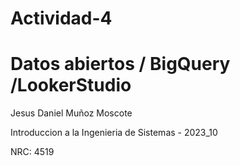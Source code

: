 # Actividad-4
# Datos abiertos / BigQuery /LookerStudio
Jesus Daniel Muñoz Moscote

Introduccion a la Ingenieria de Sistemas - 2023_10

NRC: 4519
